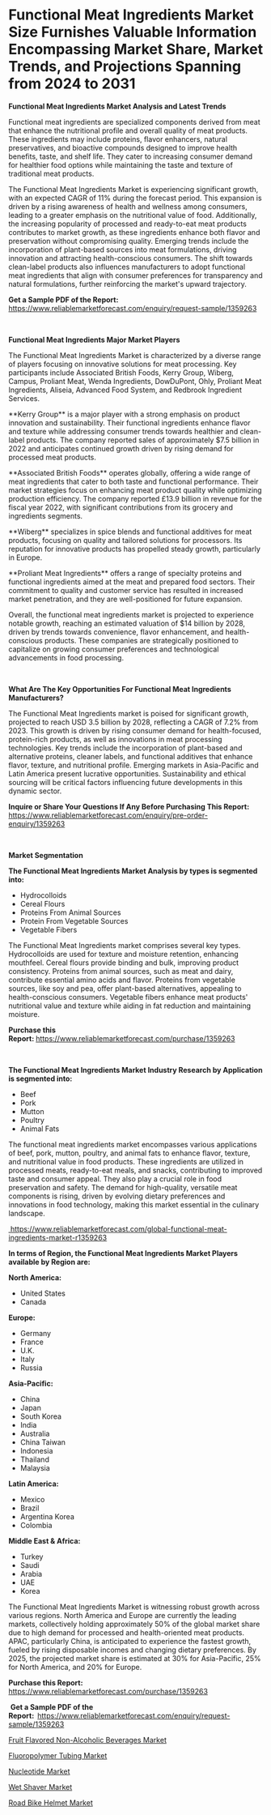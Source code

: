 <p><h1>Functional Meat Ingredients Market Size Furnishes Valuable Information Encompassing Market Share, Market Trends, and Projections Spanning from 2024 to 2031</h1></p><p><strong>Functional Meat Ingredients Market Analysis and Latest Trends</strong></p>
<p><p>Functional meat ingredients are specialized components derived from meat that enhance the nutritional profile and overall quality of meat products. These ingredients may include proteins, flavor enhancers, natural preservatives, and bioactive compounds designed to improve health benefits, taste, and shelf life. They cater to increasing consumer demand for healthier food options while maintaining the taste and texture of traditional meat products.</p><p>The Functional Meat Ingredients Market is experiencing significant growth, with an expected CAGR of 11% during the forecast period. This expansion is driven by a rising awareness of health and wellness among consumers, leading to a greater emphasis on the nutritional value of food. Additionally, the increasing popularity of processed and ready-to-eat meat products contributes to market growth, as these ingredients enhance both flavor and preservation without compromising quality. Emerging trends include the incorporation of plant-based sources into meat formulations, driving innovation and attracting health-conscious consumers. The shift towards clean-label products also influences manufacturers to adopt functional meat ingredients that align with consumer preferences for transparency and natural formulations, further reinforcing the market's upward trajectory.</p></p>
<p><strong>Get a Sample PDF of the Report:&nbsp;</strong> <a href="https://www.reliablemarketforecast.com/enquiry/request-sample/1359263">https://www.reliablemarketforecast.com/enquiry/request-sample/1359263</a></p>
<p>&nbsp;</p>
<p><strong>Functional Meat Ingredients Major Market Players</strong></p>
<p><p>The Functional Meat Ingredients Market is characterized by a diverse range of players focusing on innovative solutions for meat processing. Key participants include Associated British Foods, Kerry Group, Wiberg, Campus, Proliant Meat, Wenda Ingredients, DowDuPont, Ohly, Proliant Meat Ingredients, Aliseia, Advanced Food System, and Redbrook Ingredient Services.</p><p>**Kerry Group** is a major player with a strong emphasis on product innovation and sustainability. Their functional ingredients enhance flavor and texture while addressing consumer trends towards healthier and clean-label products. The company reported sales of approximately $7.5 billion in 2022 and anticipates continued growth driven by rising demand for processed meat products.</p><p>**Associated British Foods** operates globally, offering a wide range of meat ingredients that cater to both taste and functional performance. Their market strategies focus on enhancing meat product quality while optimizing production efficiency. The company reported £13.9 billion in revenue for the fiscal year 2022, with significant contributions from its grocery and ingredients segments.</p><p>**Wiberg** specializes in spice blends and functional additives for meat products, focusing on quality and tailored solutions for processors. Its reputation for innovative products has propelled steady growth, particularly in Europe.</p><p>**Proliant Meat Ingredients** offers a range of specialty proteins and functional ingredients aimed at the meat and prepared food sectors. Their commitment to quality and customer service has resulted in increased market penetration, and they are well-positioned for future expansion.</p><p>Overall, the functional meat ingredients market is projected to experience notable growth, reaching an estimated valuation of $14 billion by 2028, driven by trends towards convenience, flavor enhancement, and health-conscious products. These companies are strategically positioned to capitalize on growing consumer preferences and technological advancements in food processing.</p></p>
<p>&nbsp;</p>
<p><strong>What Are The Key Opportunities For Functional Meat Ingredients Manufacturers?</strong></p>
<p><p>The Functional Meat Ingredients market is poised for significant growth, projected to reach USD 3.5 billion by 2028, reflecting a CAGR of 7.2% from 2023. This growth is driven by rising consumer demand for health-focused, protein-rich products, as well as innovations in meat processing technologies. Key trends include the incorporation of plant-based and alternative proteins, cleaner labels, and functional additives that enhance flavor, texture, and nutritional profile. Emerging markets in Asia-Pacific and Latin America present lucrative opportunities. Sustainability and ethical sourcing will be critical factors influencing future developments in this dynamic sector.</p></p>
<p><strong>Inquire or Share Your Questions If Any Before Purchasing This Report:</strong> <a href="https://www.reliablemarketforecast.com/enquiry/pre-order-enquiry/1359263">https://www.reliablemarketforecast.com/enquiry/pre-order-enquiry/1359263</a></p>
<p>&nbsp;</p>
<p><strong>Market Segmentation</strong></p>
<p><strong>The Functional Meat Ingredients Market Analysis by types is segmented into:</strong></p>
<p><ul><li>Hydrocolloids</li><li>Cereal Flours</li><li>Proteins From Animal Sources</li><li>Protein From Vegetable Sources</li><li>Vegetable Fibers</li></ul></p>
<p><p>The Functional Meat Ingredients market comprises several key types. Hydrocolloids are used for texture and moisture retention, enhancing mouthfeel. Cereal flours provide binding and bulk, improving product consistency. Proteins from animal sources, such as meat and dairy, contribute essential amino acids and flavor. Proteins from vegetable sources, like soy and pea, offer plant-based alternatives, appealing to health-conscious consumers. Vegetable fibers enhance meat products' nutritional value and texture while aiding in fat reduction and maintaining moisture.</p></p>
<p><strong>Purchase this Report:&nbsp;</strong><a href="https://www.reliablemarketforecast.com/purchase/1359263">https://www.reliablemarketforecast.com/purchase/1359263</a></p>
<p>&nbsp;</p>
<p><strong>The Functional Meat Ingredients Market Industry Research by Application is segmented into:</strong></p>
<p><ul><li>Beef</li><li>Pork</li><li>Mutton</li><li>Poultry</li><li>Animal Fats</li></ul></p>
<p><p>The functional meat ingredients market encompasses various applications of beef, pork, mutton, poultry, and animal fats to enhance flavor, texture, and nutritional value in food products. These ingredients are utilized in processed meats, ready-to-eat meals, and snacks, contributing to improved taste and consumer appeal. They also play a crucial role in food preservation and safety. The demand for high-quality, versatile meat components is rising, driven by evolving dietary preferences and innovations in food technology, making this market essential in the culinary landscape.</p></p>
<p><a href="https://www.reliablemarketforecast.com/global-functional-meat-ingredients-market-r1359263">&nbsp;https://www.reliablemarketforecast.com/global-functional-meat-ingredients-market-r1359263</a></p>
<p><strong>In terms of Region, the Functional Meat Ingredients Market Players available by Region are:</strong></p>
<p>
    <p> <strong> North America: </strong>
        <ul>
            <li>United States</li>
            <li>Canada</li>
        </ul>
        </p> 
    <p> <strong> Europe: </strong>
        <ul>
            <li>Germany</li>
            <li>France</li>
            <li>U.K.</li>
            <li>Italy</li>
            <li>Russia</li>
        </ul>
        </p> 
    <p> <strong> Asia-Pacific: </strong>
        <ul>
            <li>China</li>
            <li>Japan</li>
            <li>South Korea</li>
            <li>India</li>
            <li>Australia</li>
            <li>China Taiwan</li>
            <li>Indonesia</li>
            <li>Thailand</li>
            <li>Malaysia</li>
        </ul>
        </p> 
    <p> <strong> Latin America: </strong>
        <ul>
            <li>Mexico</li>
            <li>Brazil</li>
            <li>Argentina Korea</li>
            <li>Colombia</li>
        </ul>
        </p> 
    <p> <strong> Middle East & Africa: </strong>
        <ul>
            <li>Turkey</li>
            <li>Saudi</li>
            <li>Arabia</li>
            <li>UAE</li>
            <li>Korea</li>
        </ul>
    </p>
    </p>
<p><p>The Functional Meat Ingredients Market is witnessing robust growth across various regions. North America and Europe are currently the leading markets, collectively holding approximately 50% of the global market share due to high demand for processed and health-oriented meat products. APAC, particularly China, is anticipated to experience the fastest growth, fueled by rising disposable incomes and changing dietary preferences. By 2025, the projected market share is estimated at 30% for Asia-Pacific, 25% for North America, and 20% for Europe.</p></p>
<p><strong>Purchase this Report: </strong><a href="https://www.reliablemarketforecast.com/purchase/1359263">https://www.reliablemarketforecast.com/purchase/1359263</a></p>
<p>&nbsp;<strong>Get a Sample PDF of the Report:&nbsp;&nbsp;</strong><a href="https://www.reliablemarketforecast.com/enquiry/request-sample/1359263">https://www.reliablemarketforecast.com/enquiry/request-sample/1359263</a></p>
<p><strong></strong></p>
<p><p><a href="https://github.com/RoccoManning/Market-Research-Report-List-7/blob/main/fruit-flavored-non-alcoholic-beverages-market.md">Fruit Flavored Non-Alcoholic Beverages Market</a></p><p><a href="https://issuu.com/reportprime-2/docs/fluoropolymer-tubing-market-size-20_11f3d50db63a44">Fluoropolymer Tubing Market</a></p><p><a href="https://issuu.com/reportprime-2/docs/nucleotide-market-size-2030.pptx_6338b9ffb6b99d">Nucleotide Market</a></p><p><a href="https://www.linkedin.com/pulse/wet-shaver-market-size-share-analysis-growth-trends-forecasts-qzyze?trackingId=v6ocOnEHTHOPVgXA29XwFg%3D%3D">Wet Shaver Market</a></p><p><a href="https://www.linkedin.com/pulse/road-bike-helmet-market-global-trends-forecast-2024-2031-k4dme?trackingId=NtisAlseTEK7gHDOd8cAVw%3D%3D">Road Bike Helmet Market</a></p></p>